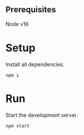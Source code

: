 ## Prerequisites

Node v16

# Setup

Install all dependencies.

```
npm i
```


# Run

Start the development server.

```
npm start
```

